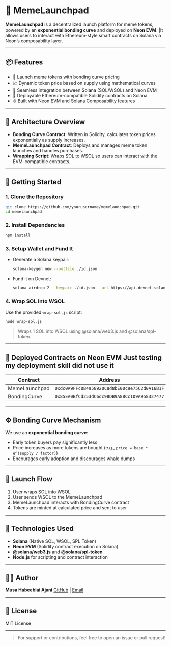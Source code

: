 # 🐸 MemeLaunchpad

**MemeLaunchpad** is a decentralized launch platform for meme tokens, powered by an **exponential bonding curve** and deployed on **Neon EVM**. |It allows users to  interact with Ethereum-style smart contracts on Solana via Neon’s composability layer.

---

## 📦 Features

* 🚀 Launch meme tokens with bonding curve pricing
* 📈 Dynamic token price based on supply using mathematical curves
* 🔁 Seamless integration between Solana (SOL/WSOL) and Neon EVM
* 💼 Deployable Ethereum-compatible Solidity contracts on Solana
* 🌐 Built with Neon EVM and Solana Composability features

---

## 🧱 Architecture Overview

* **Bonding Curve Contract**: Written in Solidity, calculates token prices exponentially as supply increases.
* **MemeLaunchpad Contract**: Deploys and manages meme token launches and handles purchases.
* **Wrapping Script**: Wraps SOL to WSOL so users can interact with the EVM-compatible contracts.

---

## 🔧 Getting Started

### 1. Clone the Repository

```bash
git clone https://github.com/yourusername/memelaunchpad.git
cd memelaunchpad
```

### 2. Install Dependencies

```bash
npm install
```

### 3. Setup Wallet and Fund It

* Generate a Solana keypair:

  ```bash
  solana-keygen new --outfile ./id.json
  ```
* Fund it on Devnet:

  ```bash
  solana airdrop 2 --keypair ./id.json --url https://api.devnet.solana.com
  ```

### 4. Wrap SOL into WSOL

Use the provided `wrap-sol.js` script:

```bash
node wrap-sol.js
```

> Wraps 1 SOL into WSOL using @solana/web3.js and @solana/spl-token.

---

## 🔐 Deployed Contracts on Neon EVM Just testing my deployment skill did not use it 

| Contract      | Address                                      |
| ------------- | -------------------------------------------- |
| MemeLaunchpad | `0xdc0A9FFc0B4958920C8d8bE00c9e75C2d0A16B1F` |
| BondingCurve  | `0x85EA0BfCd253dC6dc98DB9A88Cc1D9A958327477` |

---

## ⚙️ Bonding Curve Mechanism

We use an **exponential bonding curve**:

* Early token buyers pay significantly less
* Price increases as more tokens are bought (e.g., `price = base * e^(supply / factor)`)
* Encourages early adoption and discourages whale dumps

---

## 🚀 Launch Flow

1. User wraps SOL into WSOL
2. User sends WSOL to the MemeLaunchpad
3. MemeLaunchpad interacts with BondingCurve contract
4. Tokens are minted at calculated price and sent to user

---

## 🧠 Technologies Used

* **Solana** (Native SOL, WSOL, SPL Token)
* **Neon EVM** (Solidity contract execution on Solana)
* **@solana/web3.js** and **@solana/spl-token**
* **Node.js** for scripting and contract interaction

---

## 👨‍💻 Author

**Musa Habeeblai Ajani**
[GitHub](https://github.com/beebozy) | [Email](mailto:musahabeeblai@gmail.com)

---

## 📄 License

MIT License

---

> For support or contributions, feel free to open an issue or pull request!
